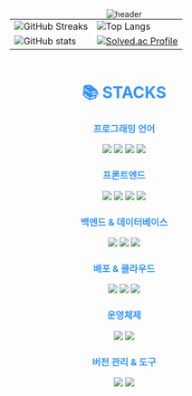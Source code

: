 <div align="center">
  <img src="https://capsule-render.vercel.app/api?type=venom&color=0:00b4d8,100:0077b6&height=200&section=header&text=Taeho%20Ryu&fontSize=60&fontColor=ffffff" alt="header" />
</div>

<div align="center">
  <table style="border: none; width: 80%; margin: 0 auto; table-layout: fixed;">
        <tr style="border: none;">
          <td style="border: none; background-color: transparent; ">
        <img src="https://github-readme-streak-stats.herokuapp.com/?user=rtaeho&theme=dark&background=000000" alt="GitHub Streaks" />
      </td>
      <td style="border: none; background-color: transparent; ">
        <img src="https://github-readme-stats.vercel.app/api/top-langs/?username=rtaeho&layout=compact&theme=catppuccin_mocha" alt="Top Langs" />
      </td>
    </tr>
    <tr style="border: none;">
      <td style="border: none; background-color: transparent; ">
        <img src="https://github-readme-stats.vercel.app/api?username=rtaeho&show_icons=true&theme=holi" alt="GitHub stats"/>
      </td>
      <td style="border: none; background-color: transparent; ">
        <a href="https://solved.ac/ryou0920" target="_blank">
          <img src="http://mazassumnida.wtf/api/v2/generate_badge?boj=ryou0920" alt="Solved.ac Profile"/>
        </a>
      </td>
    </tr>

  </table>
</div>

<br>

<div align="center"><h1 style="color: #007BFF; opacity: 0.8;">📚 STACKS</h1></div>

<div align="center" style="margin-top: 10px;"> 
  <h3 style="color: #007BFF; opacity: 0.8;">프로그래밍 언어</h3>
  <img src="https://img.shields.io/badge/Java-007396?style=for-the-badge&logo=java&logoColor=white">  
  <img src="https://img.shields.io/badge/Javascript-F7DF1E?style=for-the-badge&logo=javascript&logoColor=black">
  <img src="https://img.shields.io/badge/C-A8B9CC?style=for-the-badge&logo=c&logoColor=black">
  <img src="https://img.shields.io/badge/C++-00599C?style=for-the-badge&logo=cplusplus&logoColor=white">

  <h3 style="color: #007BFF; opacity: 0.8;">프론트엔드</h3>
  <img src="https://img.shields.io/badge/React-61DAFB?style=for-the-badge&logo=react&logoColor=black"> 
  <img src="https://img.shields.io/badge/HTML5-E34F26?style=for-the-badge&logo=html5&logoColor=white">
  <img src="https://img.shields.io/badge/CSS3-1572B6?style=for-the-badge&logo=css3&logoColor=white">
  <img src="https://img.shields.io/badge/Redux-764ABC?style=for-the-badge&logo=redux&logoColor=white">

  <h3 style="color: #007BFF; opacity: 0.8;">백엔드 & 데이터베이스</h3>
  <img src="https://img.shields.io/badge/Spring-6DB33F?style=for-the-badge&logo=spring&logoColor=white"> 
  <img src="https://img.shields.io/badge/Spring Boot-6DB33F?style=for-the-badge&logo=springboot&logoColor=white"> 
  <img src="https://img.shields.io/badge/MySQL-4479A1?style=for-the-badge&logo=mysql&logoColor=white">
  
  <h3 style="color: #007BFF; opacity: 0.8;">배포 & 클라우드</h3>
  <img src="https://img.shields.io/badge/Vercel-000000?style=for-the-badge&logo=vercel&logoColor=white">
  <img src="https://img.shields.io/badge/Amazon EC2-FF9900?style=for-the-badge&logo=amazonec2&logoColor=white">
  <img src="https://img.shields.io/badge/AWS-232F3E?style=for-the-badge&logo=amazonaws&logoColor=white">

  <h3 style="color: #007BFF; opacity: 0.8;">운영체제</h3>
  <img src="https://img.shields.io/badge/Linux-FCC624?style=for-the-badge&logo=linux&logoColor=white"> 
  <img src="https://img.shields.io/badge/MacOS-000000?style=for-the-badge&logo=macos&logoColor=white">

  <h3 style="color: #007BFF; opacity: 0.8;">버전 관리 & 도구</h3>
  <img src="https://img.shields.io/badge/Git-F05032?style=for-the-badge&logo=git&logoColor=white">
  <img src="https://img.shields.io/badge/GitHub-181717?style=for-the-badge&logo=github&logoColor=white">
</div>
